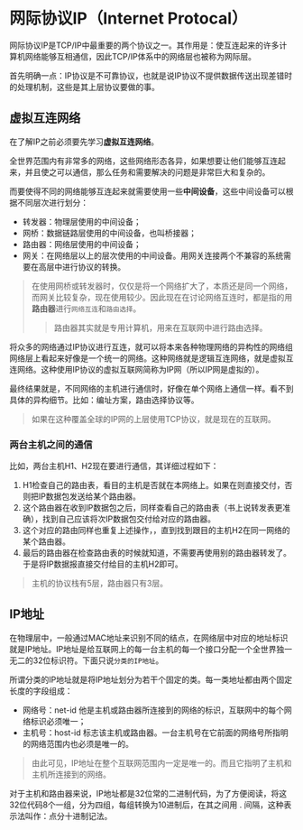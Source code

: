 # 网际协议IP（Internet Protocal）
网际协议IP是TCP/IP中最重要的两个协议之一。其作用是：使互连起来的许多计算机网络能够互相通信，因此TCP/IP体系中的网络层也被称为网际层。

首先明确一点：IP协议是不可靠协议，也就是说IP协议不提供数据传送出现差错时的处理机制，这些是其上层协议要做的事。

## 虚拟互连网络
在了解IP之前必须要先学习**虚拟互连网络**。

全世界范围内有非常多的网络，这些网络形态各异，如果想要让他们能够互连起来，并且使之可以通信，那么任务和需要解决的问题是非常巨大和复杂的。

而要使得不同的网络能够互连起来就需要使用一些**中间设备**，这些中间设备可以根据不同层次进行划分：
+ 转发器：物理层使用的中间设备；
+ 网桥：数据链路层使用的中间设备，也叫桥接器；
+ 路由器：网络层使用的中间设备；
+ 网关：在网络层以上的层次使用的中间设备。用网关连接两个不兼容的系统需要在高层中进行协议的转换。

> 在使用网桥或转发器时，仅仅是将一个网络扩大了，本质还是同一个网络，而网关比较复杂，现在使用较少。因此现在在讨论网络互连时，都是指的用**路由器**进行`网络互连`和`路由选择`。
>> 路由器其实就是专用计算机，用来在互联网中进行路由选择。

将众多的网络通过IP协议进行互连，就可以将本来各种物理网络的异构性的网络组网络层上看起来好像是一个统一的网络。这种网络就是逻辑互连网络，就是虚拟互连网络。这种使用IP协议的虚拟互联网简称为IP网（所以IP网是虚拟的）。

最终结果就是，不同网络的主机进行通信时，好像在单个网络上通信一样。看不到具体的异构细节。比如：编址方案，路由选择协议等。
> 如果在这种覆盖全球的IP网的上层使用TCP协议，就是现在的互联网。

### 两台主机之间的通信
比如，两台主机H1、H2现在要进行通信，其详细过程如下：
1.  H1检查自己的路由表，看目的主机是否就在本网络上。如果在则直接交付，否则把IP数据包发送给某个路由器。
2.  这个路由器在收到IP数据包之后，同样查看自己的路由表（书上说转发表更准确），找到自己应该将次IP数据包交付给对应的路由器。
3.  这个对应的路由同样也重复上述操作，，直到找到跟目的主机H2在同一网络的某个路由器。
4.  最后的路由器在检查路由表的时候就知道，不需要再使用别的路由器转发了。于是将IP数据报直接交付给目的主机H2即可。
> 主机的协议栈有5层，路由器只有3层。

## IP地址
在物理层中，一般通过MAC地址来识别不同的结点，在网络层中对应的地址标识就是IP地址。IP地址是给互联网上的每一台主机的每一个接口分配一个全世界独一无二的32位标识符。下面只说`分类的IP地址`。

所谓分类的IP地址就是将IP地址划分为若干个固定的类。每一类地址都由两个固定长度的字段组成：
+ 网络号：net-id 他是主机或路由器所连接到的网络的标识，互联网中的每个网络标识必须唯一；
+ 主机号：host-id 标志该主机或路由器。一台主机号在它前面的网络号所指明的网络范围内也必须是唯一的。
> 由此可见，IP地址在整个互联网范围内一定是唯一的。而且它指明了主机和主机所连接到的网络。

对于主机和路由器来说，IP地址都是32位常的二进制代码，为了方便阅读，将这32位代码8个一组，分为四组，每组转换为10进制后，在其之间用 . 间隔，这种表示法叫作：点分十进制记法。
